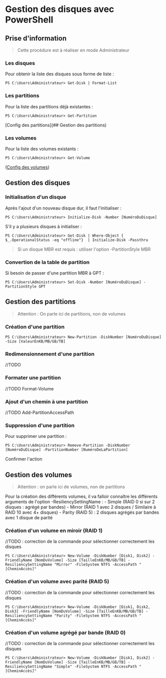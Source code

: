 # Gestion des disques avec PowerShell
## Prise d'information

> Cette procédure est à réaliser en mode Administrateur

### Les disques

Pour obtenir la liste des disques sous forme de liste : 
```
PS C:\Users\Administrateur> Get-Disk | Format-List
```

### Les partitions 

Pour la liste des partitions déjà existantes : 

```
PS C:\Users\Administrateur> Get-Partition
```

[Config des partitions](## Gestion des partitions)

### Les volumes

Pour la liste des volumes existants :

```
PS C:\Users\Administrateur> Get-Volume
```

([Config des volumes](https://github.com/d0cs1s/procedures/blob/main/Windows/Gestion_Disques_Powershell.md#gestion-des-volumes))

## Gestion des disques

### Initialisation d'un disque

Après l'ajout d'un nouveau disque dur, il faut l'initialiser : 

```
PS C:\Users\Administrateur> Initialize-Disk -Number [NuméroDuDisque]
```

S'il y a plusieurs disques à initialiser : 

```
PS C:\Users\Administrateur> Get-Disk | Where-Object { $_.OperationalStatus -eq "offline"}  | Initialize-Disk -Passthru
```

> Si un disque MBR est requis : utiliser l'option -PartitionStyle MBR

### Convertion de la table de partition

Si besoin de passer d'une partition MBR à GPT :
```
PS C:\Users\Administrateur> Set-Disk -Number [NuméroDuDisque] -PartitionStyle GPT
```

## Gestion des partitions

> Attention : On parle ici de partitions, non de volumes

### Création d'une partition

```
PS C:\Users\Administrateur> New-Partition -DiskNumber [NuméroDuDisque] -Size [ValeurEnKB/MB/GB/TB]
```

### Redimensionnement d'une partition

//TODO

### Formater une partition

//TODO Format-Volume

### Ajout d'un chemin à une partition

//TODO Add-PartitionAccessPath

### Suppression d'une partition

Pour supprimer une partition : 

```
PS C:\Users\Administrateur> Remove-Partition -DiskNumber [NuméroDuDisque] -PartitionNumber [NuméroDeLaPartition]
```

Confirmer l'action

## Gestion des volumes

> Attention : on parle ici de volumes, non de partitions

Pour la création des différents volumes, il va falloir connaître les différents arguments de l'option -ResiliencySettingName : 
	- Simple (RAID 0 si sur 2 disques : agrégé par bandes)
	- Mirror (RAID 1 avec 2 disques / Similaire à RAID 10 avec 4+ disques)
	- Parity (RAID 5) : 2 disques agrégés par bandes avec 1 disque de parité

### Création d'un volume en miroir (RAID 1)

//TODO : correction de la commande pour sélectionner correctement les disques
```
PS C:\Users\Administrateur> New-Volume -DiskNumber [Disk1, Disk2] -FriendlyName [NomDuVolume] -Size [TailleEnKB/MB/GB/TB] -ResiliencySettingName "Mirror" -FileSystem NTFS -AccessPath "[CheminAccès]"
```


### Création d'un volume avec parité (RAID 5)

//TODO : correction de la commande pour sélectionner correctement les disques
```
PS C:\Users\Administrateur> New-Volume -DiskNumber [Disk1, Disk2, Disk3] -FriendlyName [NomDuVolume] -Size [TailleEnKB/MB/GB/TB] -ResiliencySettingName "Parity" -FileSystem NTFS -AccessPath "[CheminAccès]"
```

### Création d'un volume agrégé par bande (RAID 0)

//TODO : correction de la commande pour sélectionner correctement les disques
```
PS C:\Users\Administrateur> New-Volume -DiskNumber [Disk1, Disk2] -FriendlyName [NomDuVolume] -Size [TailleEnKB/MB/GB/TB] -ResiliencySettingName "Simple" -FileSystem NTFS -AccessPath "[CheminAccès]"
```

